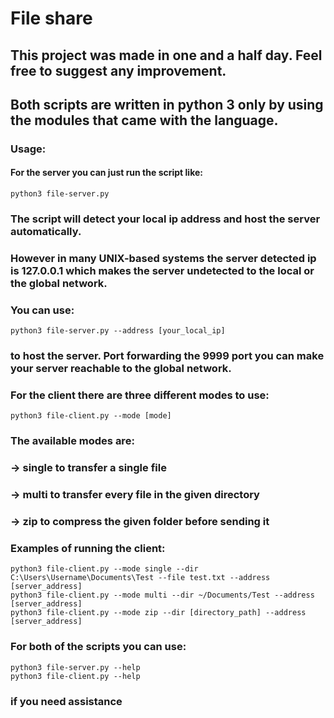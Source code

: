 # File share
## This project was made in one and a half day. Feel free to suggest any improvement.
## Both scripts are written in python 3 only by using the modules that came with the language.

### Usage:
#### For the server you can just run the script like:
`python3 file-server.py`
### The script will detect your local ip address and host the server automatically.
### However in many UNIX-based systems the server detected ip is 127.0.0.1 which makes the server undetected to the local or the global network.
### You can use:
`python3 file-server.py --address [your_local_ip]`
### to host the server. Port forwarding the 9999 port you can make your server reachable to the global network.

### For the client there are three different modes to use:
`python3 file-client.py --mode [mode]`
### The available modes are:
###	-> single to transfer a single file
### -> multi to transfer every file in the given directory
### -> zip to compress the given folder before sending it

### Examples of running the client:
```
python3 file-client.py --mode single --dir C:\Users\Username\Documents\Test --file test.txt --address [server_address]
python3 file-client.py --mode multi --dir ~/Documents/Test --address [server_address]
python3 file-client.py --mode zip --dir [directory_path] --address [server_address]
```

### For both of the scripts you can use:
```
python3 file-server.py --help
python3 file-client.py --help
```
### if you need assistance
